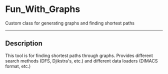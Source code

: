 # Fun_With_Graphs
Custom class for generating graphs and finding shortest paths

***

## Description
This tool is for finding shortest paths through graphs.
Provides different search methods (DFS, Djikstra's, etc.) and different data loaders (DIMACS format, etc.)
